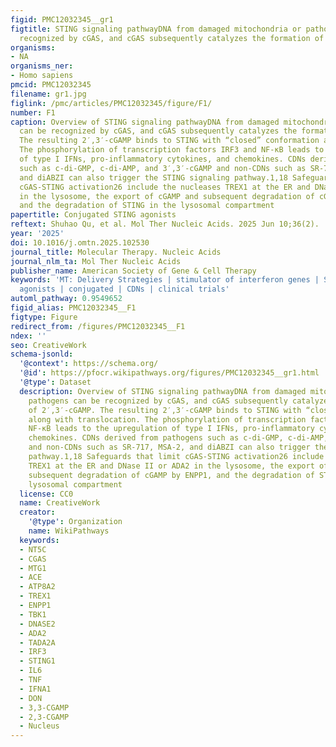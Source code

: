 ```yaml
---
figid: PMC12032345__gr1
figtitle: STING signaling pathwayDNA from damaged mitochondria or pathogens can be
  recognized by cGAS, and cGAS subsequently catalyzes the formation of 2′,3′-cGAMP
organisms:
- NA
organisms_ner:
- Homo sapiens
pmcid: PMC12032345
filename: gr1.jpg
figlink: /pmc/articles/PMC12032345/figure/F1/
number: F1
caption: Overview of STING signaling pathwayDNA from damaged mitochondria or pathogens
  can be recognized by cGAS, and cGAS subsequently catalyzes the formation of 2′,3′-cGAMP.
  The resulting 2′,3′-cGAMP binds to STING with “closed” conformation along with translocation.
  The phosphorylation of transcription factors IRF3 and NF-κB leads to the upregulation
  of type I IFNs, pro-inflammatory cytokines, and chemokines. CDNs derived from pathogens
  such as c-di-GMP, c-di-AMP, and 3′,3′-cGAMP and non-CDNs such as SR-717, MSA-2,
  and diABZI can also trigger the STING signaling pathway.1,18 Safeguards that limit
  cGAS-STING activation26 include the nucleases TREX1 at the ER and DNase II or ADA2
  in the lysosome, the export of cGAMP and subsequent degradation of cGAMP by ENPP1,
  and the degradation of STING in the lysosomal compartment
papertitle: Conjugated STING agonists
reftext: Shuhao Qu, et al. Mol Ther Nucleic Acids. 2025 Jun 10;36(2).
year: '2025'
doi: 10.1016/j.omtn.2025.102530
journal_title: Molecular Therapy. Nucleic Acids
journal_nlm_ta: Mol Ther Nucleic Acids
publisher_name: American Society of Gene & Cell Therapy
keywords: 'MT: Delivery Strategies | stimulator of interferon genes | STING | STING
  agonists | conjugated | CDNs | clinical trials'
automl_pathway: 0.9549652
figid_alias: PMC12032345__F1
figtype: Figure
redirect_from: /figures/PMC12032345__F1
ndex: ''
seo: CreativeWork
schema-jsonld:
  '@context': https://schema.org/
  '@id': https://pfocr.wikipathways.org/figures/PMC12032345__gr1.html
  '@type': Dataset
  description: Overview of STING signaling pathwayDNA from damaged mitochondria or
    pathogens can be recognized by cGAS, and cGAS subsequently catalyzes the formation
    of 2′,3′-cGAMP. The resulting 2′,3′-cGAMP binds to STING with “closed” conformation
    along with translocation. The phosphorylation of transcription factors IRF3 and
    NF-κB leads to the upregulation of type I IFNs, pro-inflammatory cytokines, and
    chemokines. CDNs derived from pathogens such as c-di-GMP, c-di-AMP, and 3′,3′-cGAMP
    and non-CDNs such as SR-717, MSA-2, and diABZI can also trigger the STING signaling
    pathway.1,18 Safeguards that limit cGAS-STING activation26 include the nucleases
    TREX1 at the ER and DNase II or ADA2 in the lysosome, the export of cGAMP and
    subsequent degradation of cGAMP by ENPP1, and the degradation of STING in the
    lysosomal compartment
  license: CC0
  name: CreativeWork
  creator:
    '@type': Organization
    name: WikiPathways
  keywords:
  - NT5C
  - CGAS
  - MTG1
  - ACE
  - ATP8A2
  - TREX1
  - ENPP1
  - TBK1
  - DNASE2
  - ADA2
  - TADA2A
  - IRF3
  - STING1
  - IL6
  - TNF
  - IFNA1
  - DON
  - 3,3-CGAMP
  - 2,3-CGAMP
  - Nucleus
---
```

